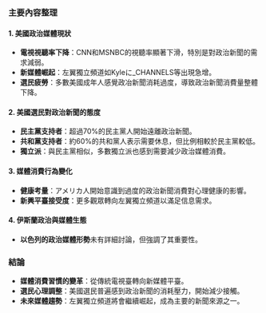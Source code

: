 ### 主要內容整理

#### 1. 美國政治媒體現狀
- **電視視聽率下降**：CNN和MSNBC的視聽率顯著下滑，特別是對政治新聞的需求減弱。
- **新媒體崛起**：左翼獨立頻道如Kyleに_CHANNELS等出現急增。
- **選民疲勞**：多數美國成年人感覺政冶新聞消耗過度，導致政治新聞消費量整體下降。

#### 2. 美國選民對政治新聞的態度
- **民主黨支持者**：超過70%的民主黨人開始遠離政治新聞。
- **共和黨支持者**：約60%的共和黨人表示需要休息，但比例相較於民主黨較低。
- **獨立派**：與民主黨相似，多數獨立派也感到需要減少政治媒體消費。

#### 3. 媒體消費行為變化
- **健康考量**：アメリカ人開始意識到過度的政治新聞消費對心理健康的影響。
- **新興平臺接受度**：更多觀眾轉向左翼獨立頻道以滿足信息需求。

#### 4. 伊斯蘭政治與媒體生態
- **以色列的政治媒體形勢**未有詳細討論，但強調了其重要性。

### 結論
- **媒體消費習慣的變革**：從傳統電視臺轉向新媒體平臺。
- **選民心理調整**：美國選民普遍感到政治新聞的消耗壓力，開始減少接觸。
- **未來媒體趨勢**：左翼獨立頻道將會繼續崛起，成為主要的新聞來源之一。